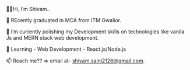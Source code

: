 🙋‍♂️Hi, I’m Shivam..

👀 REcently graduated in MCA from ITM Gwalior.

🌱 I’m currently polishing my Development skills on technologies like vanila Js and MERN stack web development.

🛞 Learning - Web Development - React.js/Node.js

📫 Reach me?? => email at- shivam.saini2126@gmail.com.


<!---
ShivamSaini26/ShivamSaini26 is a ✨ special ✨ repository because its `README.md` (this file) appears on your GitHub profile.
You can click the Preview link to take a look at your changes.
--->
